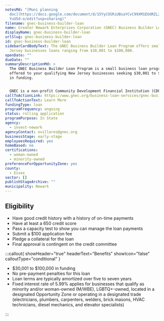 ```yaml
---
notesMd: "[Muni planning
  doc](https://docs.google.com/document/d/15YyCOSRiUBsaYCvC99XM1EUdRZL2PAUlZ-2f\
  YuU5d-o/edit?usp=sharing)"
filename: gnec-business-builder-loan
name: Greater Newark Enterprises Corporation (GNEC) Business Builder Loan Program
displayName: gnec-business-builder-loan
urlSlug: gnec-business-builder-loan
id: gnec-business-builder-loan
sidebarCardBodyText: The GNEC Business Builder Loan Program offers small New
  Jersey businesses loans ranging from $30,001 to $100,000.
openDate: ""
dueDate: ""
summaryDescriptionMd: >
  The GNEC Business Builder Loan Program is a small business loan program
  offered to your qualifying New Jersey businesses seeking $30,001 to $100,000
  in funding. 


  GNEC is a non-profit Community Development Financial Institution (CDFI) founded in 2005. CDFIs provide affordable lending services to underserved communities nationwide.
callToActionLink: https://www.gnec.org/business-loan-services/gnec-business-builder-loan-program/
callToActionText: Learn More
fundingType: loan
programFrequency: ongoing
status: rolling application
programPurpose: In State
agency:
  - invest-newark
agencyContact: ovillares@gnec.org
businessStage: early-stage
employeesRequired: yes
homeBased: no
certifications:
  - woman-owned
  - minority-owned
preferenceForOpportunityZone: yes
county:
  - Essex
sector: []
publishStageArchive: ""
municipality: Newark
---
```

## Eligibility

* Have good credit history with a history of on-time payments
* Have at least a 650 credit score
* Pass a capacity test to show you can manage the loan payments
* Submit a $100 application fee
* Pledge a collateral for the loan
* Final approval is contingent on the credit committee

:::callout{ showHeader="true" headerText="Benefits" showIcon="false" calloutType="conditional" }

* $30,001 to $100,000 in funding
* No pre-payment penalties for this loan
* Loan terms are typically amortized over five to seven years
* Fixed interest rate of 5.99% applies for businesses that qualify as minority and/or woman-owned (M/WBE), LGBTQ+-owned, located in a designated Opportunity Zone or operating in a designated trade (electricians, plumbers, carpenters, welders, brick masons, HVAC technicians, diesel mechanics, and elevator specialists)


:::